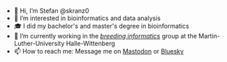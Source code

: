 - 👋 Hi, I’m Stefan @skranz0
- 👀 I’m interested in bioinformatics and data analysis
- 🎓 I did my bachelor's and master's degree in bioinformatics
- 🌱 I’m currently working in the *[breeding informatics](https://www.landw.uni-halle.de/professuren_arbeitsgruppen/biom_ai/)* group at the Martin-Luther-University Halle-Wittenberg
- 📫 How to reach me: Message me on [Mastodon](https://mastodontech.de/@skranz) or [Bluesky](https://bsky.app/profile/skranz.bsky.social)

<!---
skranz27/skranz27 is a ✨ special ✨ repository because its `README.md` (this file) appears on your GitHub profile.
You can click the Preview link to take a look at your changes.
--->
